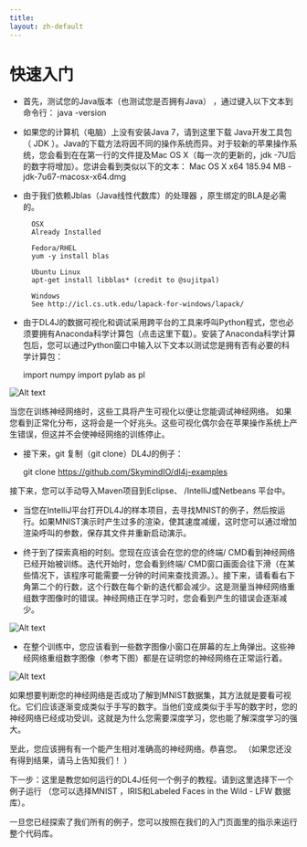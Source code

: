 ```yaml
---
title: 
layout: zh-default
---
```


# 快速入门

* 首先，测试您的Java版本（也测试您是否拥有Java） ，通过键入以下文本到命令行：
    java -version

* 如果您的计算机（电脑）上没有安装Java 7，请到这里下载 Java开发工具包（ JDK ）。Java的下载方法将因不同的操作系统而异。对于较新的苹果操作系统，您会看到在在第一行的文件提及Mac OS X（每一次的更新的，jdk -7U后的数字将增加）。您讲会看到类似以下的文本：
    Mac OS X x64 185.94 MB -  jdk-7u67-macosx-x64.dmg

* 由于我们依赖Jblas（Java线性代数库）的处理器 ，原生绑定的BLA是必需的。

		OSX
		Already Installed
		
		Fedora/RHEL
		yum -y install blas
		
		Ubuntu Linux
		apt-get install libblas* (credit to @sujitpal)
		
		Windows
		See http://icl.cs.utk.edu/lapack-for-windows/lapack/

* 由于DL4J的数据可视化和调试采用跨平台的工具来呼叫Python程式，您也必须要拥有Anaconda科学计算包（点击这里下载）。安装了Anaconda科学计算包后，您可以通过Python窗口中输入以下文本以测试您是拥有否有必要的科学计算包：

    import numpy
    import pylab as pl

![Alt text](../img/python_shot.png)

当您在训练神经网络时，这些工具将产生可视化以便让您能调试神经网络。 如果您看到正常化分布，这将会是一个好兆头。这些可视化偶尔会在苹果操作系统上产生错误，但这并不会使神经网络的训练停止。

* 接下来，git 复制（git clone）DL4J的例子：

    git clone https://github.com/SkymindIO/dl4j-examples

接下来，您可以手动导入Maven项目到Eclipse、 /IntelliJ或Netbeans 平台中。

* 当您在IntelliJ平台打开DL4J的样本项目，去寻找MNIST的例子，然后按运行。如果MNIST演示时产生过多的渲染，使其速度减缓，这时您可以通过增加渲染呼叫的参数，保存其文件并重新启动演示。

* 终于到了探索真相的时刻。您现在应该会在您的您的终端/ CMD看到神经网络已经开始被训练。迭代开始时，您会看到终端/ CMD窗口画面会往下滑（在某些情况下，该程序可能需要一分钟的时间来查找资源。）。接下来，请看看右下角第二个的行数，这个行数在每个新的迭代都会减少。这是测量当神经网络重组数字图像时的错误。神经网络正在学习时，您会看到产生的错误会逐渐减少。

![Alt text](../img/learning.png)

* 在整个训练中，您应该看到一些数字图像小窗口在屏幕的左上角弹出。这些神经网络重组数字图像（参考下图）都是在证明您的神经网络在正常运行着。

![Alt text](../img/numeral_reconstructions.png)

如果想要判断您的神经网络是否成功了解到MNIST数据集，其方法就是要看可视化。它们应该逐渐变成类似于手写的数字。当他们变成类似于手写的数字时，您的神经网络已经成功受训，这就是为什么您需要深度学习，您也能了解深度学习的强大。

至此，您应该拥有有一个能产生相对准确高的神经网络。恭喜您。 （如果您还没有得到结果，请马上告知我们！ ）

下一步：这里是教您如何运行的DL4J任何一个例子的教程。请到这里选择下一个例子运行 （您可以选择MNIST ，IRIS和Labeled Faces in the Wild - LFW 数据库）。

一旦您已经探索了我们所有的例子，您可以按照在我们的入门页面里的指示来运行整个代码库。
